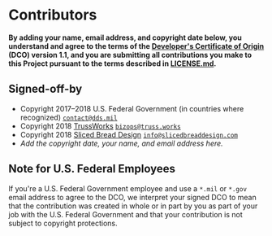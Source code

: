 # Contributors

**By adding your name, email address, and copyright date below, you understand and agree to the terms of the [Developer's Certificate of Origin](https://developercertificate.org) (DCO) version 1.1, and you are submitting all contributions you make to this Project pursuant to the terms described in [LICENSE.md][license].**

## Signed-off-by

- Copyright 2017–2018 U.S. Federal Government (in countries where recognized) [`contact@dds.mil`](mailto:contact@dds.mil)
- Copyright 2018 [TrussWorks](https://truss.works) [`bizops@truss.works`](mailto:bizops@truss.works)
- Copyright 2018 [Sliced Bread Design](http://www.slicedbreaddesign.com/) [`info@slicedbreaddesign.com`](mailto:info@slicedbreaddesign.com`)
- _Add the copyright date, your name, and email address here._

## Note for U.S. Federal Employees

If you're a U.S. Federal Government employee and use a `*.mil` or `*.gov` email address to agree to the DCO, we interpret your signed DCO to mean that the contribution was created in whole or in part by you as part of your job with the U.S. Federal Government and that your contribution is not subject to copyright protections.

[license]: https://github.com/transcom/mymove/blob/main/LICENSE.md
